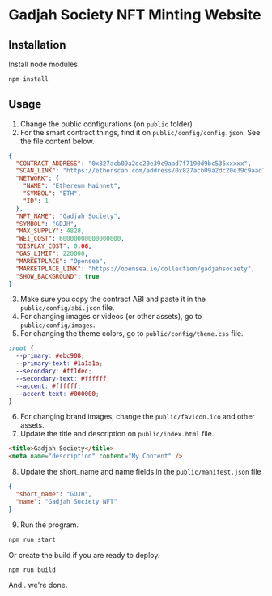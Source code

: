 # Gadjah Society NFT Minting Website

## Installation 
Install node modules

```sh
npm install
```

## Usage

1) Change the public configurations (on `public` folder)
2) For the smart contract things, find it on `public/config/config.json`. See the file content below.

```json
{
  "CONTRACT_ADDRESS": "0x827acb09a2dc20e39c9aad7f7190d9bc535xxxxx",
  "SCAN_LINK": "https://etherscan.com/address/0x827acb09a2dc20e39c9aad7f7190d9bc535xxxxx",
  "NETWORK": {
    "NAME": "Ethereum Mainnet",
    "SYMBOL": "ETH",
    "ID": 1
  },
  "NFT_NAME": "Gadjah Society",
  "SYMBOL": "GDJH",
  "MAX_SUPPLY": 4828,
  "WEI_COST": 60000000000000000,
  "DISPLAY_COST": 0.06,
  "GAS_LIMIT": 220000,
  "MARKETPLACE": "Opensea",
  "MARKETPLACE_LINK": "https://opensea.io/collection/gadjahsociety",
  "SHOW_BACKGROUND": true
}
```

3) Make sure you copy the contract ABI and paste it in the `public/config/abi.json` file.
4) For changing images or videos (or other assets), go to `public/config/images`.
5) For changing the theme colors, go to `public/config/theme.css` file.

```css
:root {
  --primary: #ebc908;
  --primary-text: #1a1a1a;
  --secondary: #ff1dec;
  --secondary-text: #ffffff;
  --accent: #ffffff;
  --accent-text: #000000;
}
```

6) For changing brand images, change the `public/favicon.ico` and other assets.
7) Update the title and description on `public/index.html` file.

```html
<title>Gadjah Society</title>
<meta name="description" content="My Content" />
```

8) Update the short_name and name fields in the `public/manifest.json` file

```json
{
  "short_name": "GDJH",
  "name": "Gadjah Society NFT"
}
```

9) Run the program.

```sh
npm run start
```

Or create the build if you are ready to deploy.

```sh
npm run build
```

And.. we're done.
